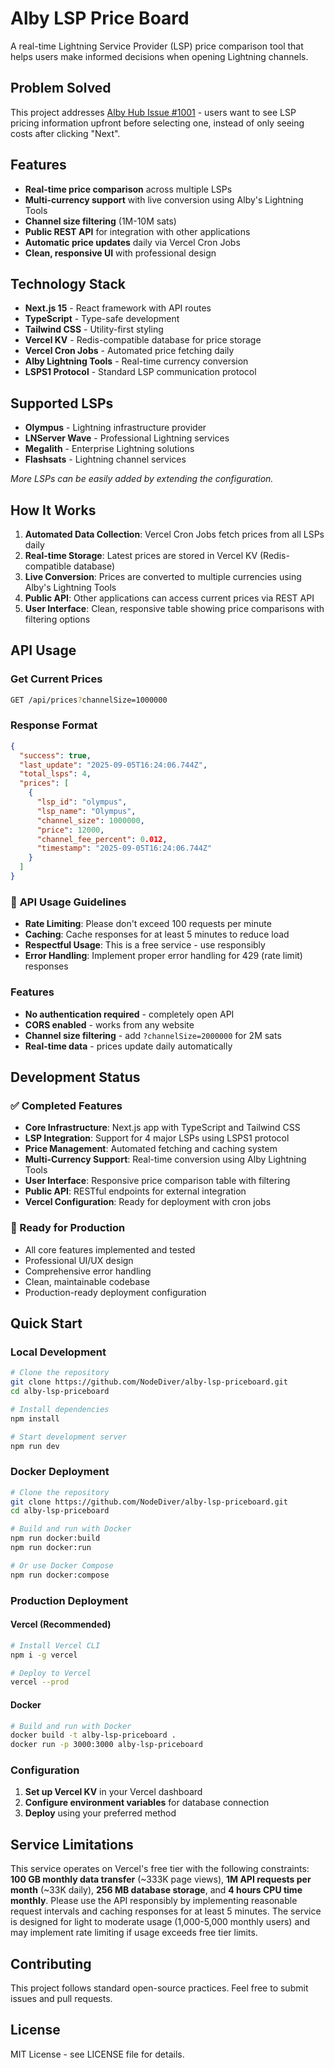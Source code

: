 # Alby LSP Price Board

A real-time Lightning Service Provider (LSP) price comparison tool that helps users make informed decisions when opening Lightning channels.

## Problem Solved

This project addresses [Alby Hub Issue #1001](https://github.com/getAlby/hub/issues/1001) - users want to see LSP pricing information upfront before selecting one, instead of only seeing costs after clicking "Next".

## Features

- **Real-time price comparison** across multiple LSPs
- **Multi-currency support** with live conversion using Alby's Lightning Tools
- **Channel size filtering** (1M-10M sats)
- **Public REST API** for integration with other applications
- **Automatic price updates** daily via Vercel Cron Jobs
- **Clean, responsive UI** with professional design 

## Technology Stack

- **Next.js 15** - React framework with API routes
- **TypeScript** - Type-safe development
- **Tailwind CSS** - Utility-first styling
- **Vercel KV** - Redis-compatible database for price storage
- **Vercel Cron Jobs** - Automated price fetching daily
- **Alby Lightning Tools** - Real-time currency conversion
- **LSPS1 Protocol** - Standard LSP communication protocol

## Supported LSPs

- **Olympus** - Lightning infrastructure provider
- **LNServer Wave** - Professional Lightning services
- **Megalith** - Enterprise Lightning solutions
- **Flashsats** - Lightning channel services

*More LSPs can be easily added by extending the configuration.*

## How It Works

1. **Automated Data Collection**: Vercel Cron Jobs fetch prices from all LSPs daily
2. **Real-time Storage**: Latest prices are stored in Vercel KV (Redis-compatible database)
3. **Live Conversion**: Prices are converted to multiple currencies using Alby's Lightning Tools
4. **Public API**: Other applications can access current prices via REST API
5. **User Interface**: Clean, responsive table showing price comparisons with filtering options

## API Usage

### Get Current Prices
```bash
GET /api/prices?channelSize=1000000
```

### Response Format
```json
{
  "success": true,
  "last_update": "2025-09-05T16:24:06.744Z",
  "total_lsps": 4,
  "prices": [
    {
      "lsp_id": "olympus",
      "lsp_name": "Olympus",
      "channel_size": 1000000,
      "price": 12000,
      "channel_fee_percent": 0.012,
      "timestamp": "2025-09-05T16:24:06.744Z"
    }
  ]
}
```

### 🤝 **API Usage Guidelines**
- **Rate Limiting**: Please don't exceed 100 requests per minute
- **Caching**: Cache responses for at least 5 minutes to reduce load
- **Respectful Usage**: This is a free service - use responsibly
- **Error Handling**: Implement proper error handling for 429 (rate limit) responses

### Features
- **No authentication required** - completely open API
- **CORS enabled** - works from any website
- **Channel size filtering** - add `?channelSize=2000000` for 2M sats
- **Real-time data** - prices update daily automatically

## Development Status

### ✅ Completed Features
- **Core Infrastructure**: Next.js app with TypeScript and Tailwind CSS
- **LSP Integration**: Support for 4 major LSPs using LSPS1 protocol
- **Price Management**: Automated fetching and caching system
- **Multi-Currency Support**: Real-time conversion using Alby Lightning Tools
- **User Interface**: Responsive price comparison table with filtering
- **Public API**: RESTful endpoints for external integration
- **Vercel Configuration**: Ready for deployment with cron jobs

### 🚀 Ready for Production
- All core features implemented and tested
- Professional UI/UX design
- Comprehensive error handling
- Clean, maintainable codebase
- Production-ready deployment configuration

## Quick Start

### Local Development
```bash
# Clone the repository
git clone https://github.com/NodeDiver/alby-lsp-priceboard.git
cd alby-lsp-priceboard

# Install dependencies
npm install

# Start development server
npm run dev
```

### Docker Deployment
```bash
# Clone the repository
git clone https://github.com/NodeDiver/alby-lsp-priceboard.git
cd alby-lsp-priceboard

# Build and run with Docker
npm run docker:build
npm run docker:run

# Or use Docker Compose
npm run docker:compose
```

### Production Deployment

#### Vercel (Recommended)
```bash
# Install Vercel CLI
npm i -g vercel

# Deploy to Vercel
vercel --prod
```

#### Docker
```bash
# Build and run with Docker
docker build -t alby-lsp-priceboard .
docker run -p 3000:3000 alby-lsp-priceboard
```

### Configuration
1. **Set up Vercel KV** in your Vercel dashboard
2. **Configure environment variables** for database connection
3. **Deploy** using your preferred method

## Service Limitations

This service operates on Vercel's free tier with the following constraints: **100 GB monthly data transfer** (~333K page views), **1M API requests per month** (~33K daily), **256 MB database storage**, and **4 hours CPU time monthly**. Please use the API responsibly by implementing reasonable request intervals and caching responses for at least 5 minutes. The service is designed for light to moderate usage (1,000-5,000 monthly users) and may implement rate limiting if usage exceeds free tier limits.

## Contributing

This project follows standard open-source practices. Feel free to submit issues and pull requests.

## License

MIT License - see LICENSE file for details.
